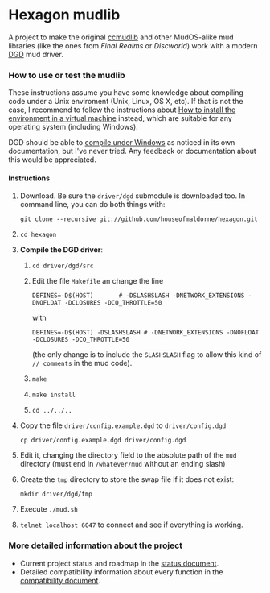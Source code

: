 Hexagon mudlib
==============

A project to make the original [ccmudlib](http://www.ciudadcapital.net) 
and other MudOS-alike mud libraries (like the ones from _Final 
Realms_ or _Discworld_) work with a modern [DGD](https://github.com/dworkin/dgd) mud driver.

### How to use or test the mudlib

These instructions assume you have some knowledge about compiling code under a Unix enviroment (Unix, Linux, OS X, etc). If that is not the case, I recommend to follow the instructions about [How to install the environment in a virtual machine](install_in_vm.md) instead, which are suitable for any operating system (including Windows).

DGD should be able to [compile under Windows](https://github.com/dworkin/dgd/tree/master/src/host/win32) as noticed in its own documentation, but I've never tried. Any feedback or documentation about this would be appreciated.

#### Instructions

1. Download. Be sure the `driver/dgd` submodule is downloaded too.
   In command line, you can do both things with:

   `git clone --recursive git://github.com/houseofmaldorne/hexagon.git`
2. `cd hexagon`   
2. **Compile the DGD driver**:
   1. `cd driver/dgd/src`
   2. Edit the file `Makefile` an change the line

      `DEFINES=-D$(HOST)       # -DSLASHSLASH -DNETWORK_EXTENSIONS -DNOFLOAT -DCLOSURES -DCO_THROTTLE=50`

      with

      `DEFINES=-D$(HOST) -DSLASHSLASH # -DNETWORK_EXTENSIONS -DNOFLOAT -DCLOSURES -DCO_THROTTLE=50`

      (the only change is to include the `SLASHSLASH` flag to allow this 
      kind of `// comments` in the mud code).
   3. `make`
   4. `make install`
   5. `cd ../../..`

3. Copy the file `driver/config.example.dgd` to `driver/config.dgd`

   `cp driver/config.example.dgd driver/config.dgd`
4. Edit it, changing the directory field to the absolute path of the 
   `mud` directory (must end in `/whatever/mud` without an ending slash)
5. Create the `tmp` directory to store the swap file if it does not exist:

   `mkdir driver/dgd/tmp`
5. Execute `./mud.sh`
6. `telnet localhost 6047` to connect and see if everything is working.

### More detailed information about the project
* Current project status and roadmap in the [status document](status.md).
* Detailed compatibility information about every function in the [compatibility document](status_compat.md).

